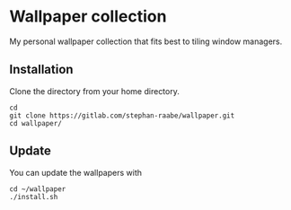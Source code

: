 # Wallpaper collection

My personal wallpaper collection that fits best to tiling window managers.

## Installation

Clone the directory from your home directory.

```
cd
git clone https://gitlab.com/stephan-raabe/wallpaper.git
cd wallpaper/
```

## Update

You can update the wallpapers with

```
cd ~/wallpaper
./install.sh
```
